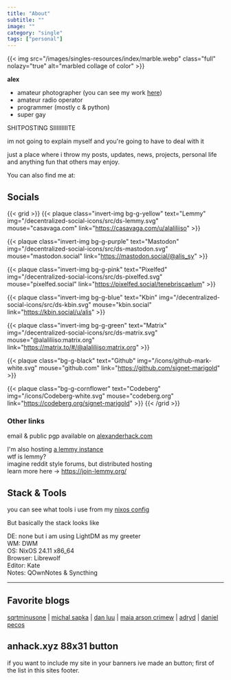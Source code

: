 ```yaml
---
title: "About"
subtitle: ""
image: ""
category: "single"
tags: ["personal"]
---
```

{{< img src="/images/singles-resources/index/marble.webp" class="full" nolazy="true" alt="marbled collage of color" >}}

**alex**

- amateur photographer (you can see my work [here](https://pixelfed.social/tenebriscaelum))
- amateur radio operator
- programmer (mostly c & python)
- super gay

SHITPOSTING SIIIIIIIIITE

im not going to explain myself and you're going to have to deal with it

just a place where i throw my posts, updates, news, projects, personal life and anything fun that others may enjoy.

You can also find me at:

## Socials

{{< grid >}}
{{< plaque
	class="invert-img bg-g-yellow"
	text="Lemmy"
	img="/decentralized-social-icons/src/ds-lemmy.svg"
	mouse="casavaga.com"
	link="https://casavaga.com/u/alaliliiso" >}}

{{< plaque
	class="invert-img bg-g-purple"
	text="Mastodon"
	img="/decentralized-social-icons/src/ds-mastodon.svg"
	mouse="mastodon.social"
	link="https://mastodon.social/@alis_sy" >}}

{{< plaque
	class="invert-img bg-g-pink"
	text="Pixelfed"
	img="/decentralized-social-icons/src/ds-pixelfed.svg"
	mouse="pixelfed.social"
	link="https://pixelfed.social/tenebriscaelum" >}}

{{< plaque
	class="invert-img bg-g-blue"
	text="Kbin"
	img="/decentralized-social-icons/src/ds-kbin.svg"
	mouse="kbin.social"
	link="https://kbin.social/u/alis" >}}

{{< plaque
	class="invert-img bg-g-green"
	text="Matrix"
	img="/decentralized-social-icons/src/ds-matrix.svg"
	mouse="@alaliliiso:matrix.org"
	link="https://matrix.to/#/@alaliliiso:matrix.org" >}}

{{< plaque
	class="bg-g-black"
	text="Github"
	img="/icons/github-mark-white.svg"
	mouse="github.com"
	link="https://github.com/signet-marigold" >}}

{{< plaque
	class="bg-g-cornflower"
	text="Codeberg"
	img="/icons/Codeberg-white.svg"
	mouse="codeberg.org"
	link="https://codeberg.org/signet-marigold" >}}
{{< /grid >}}

### Other links

email & public pgp available on [alexanderhack.com](https://alexanderhack.com)

I'm also hosting [a lemmy instance](https://casavaga.com/)  
wtf is lemmy?  
imagine reddit style forums, but distributed hosting  
learn more here -> <https://join-lemmy.org/>

## Stack & Tools

you can see what tools i use from my [nixos config](https://codeberg.org/signet-marigold/nixos-config)

But basically the stack looks like

DE: none but i am using LightDM as my greeter  
WM: DWM  
OS: NixOS 24.11 x86_64  
Browser: Librewolf  
Editor: Kate  
Notes: QOwnNotes & Syncthing  

---

## Favorite blogs

[sqrtminusone](https://sqrtminusone.xyz/) |
[michal sapka](https://michal.sapka.me/) |
[dan luu](https://danluu.com/) |
[maia arson crimew](https://maia.crimew.gay/) |
[adryd](https://adryd.com/) |
[daniel pecos](https://danielpecos.com/)

## anhack.xyz 88x31 button

if you want to include my site in your banners ive made an button; first of the list in this sites footer.
